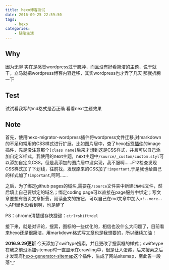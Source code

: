 ```yaml
---
title: hexo博客测试
date: 2016-09-25 22:59:50
tags: 
	- hexo
categories: 
	- 随笔生活
---
```


## Why
因为无聊
实在是感觉wordpress过于臃肿，而且没有好看简洁的主题，说干就干，立马就把wordpress博客内容迁移，其实wordpress也才弄了几天
那就折腾一下

## Test
试试看我写的md格式是否正确
看看next主题效果

## Note
首先，使用hexo-migrator-wordpress插件将wordpress文件迁移,对markdown的不足和常用的CSS样式进行扩展，比如图片居中，查了hexo[标签插件](https://hexo.io/zh-cn/docs/tag-plugins.html#Image)的image插件，先是没注意那个`[class name]`后来才想到这是CSS样式，并且可以自己添加自定义样式，我使用的next主题，next主题中`/source/_custom/custom.styl`可以添加自定义CSS，但是我添加的图片居中没实现，我不服啊……F12检查发现CSS样式加了下划线，往前找，发现原来的CSS加了`!important`,于是我也给自己的样式加了`!important`,呵呵……
<!--more-->
之后，为了绑定github pages的域名,需要在`/source`文件夹中新建`CNAME`文件，然后填上自己要绑定的域名；绑定coding page可以直接在page服务中绑定；写文章要想有首页文章折叠，阅读全文的按钮，可以自己在md文章中加入`<!--more-->`,API里也没看到啊，也是醉了

PS：chrome清楚缓存快捷键：`ctrl+shift+del`

接下来，就是对评论，搜索，图标的一些优化的，相信也没什么大问题了，目前看来hexo还是很简洁，用markdown格式写文章也是我想要的，所以继续加油！

**2016.9.29更新**
今天添加了swiftype搜索，并且更改了搜索框的样式；swifteype在我之前没添加sitemap时一直显示在crawling中，很是让人蛋疼，后来搜索之后才发现有[hexo-generator-sitemap](https://github.com/hexojs/hexo-generator-sitemap)这个插件，生成了网站sitemap，至此告一段落^_^


